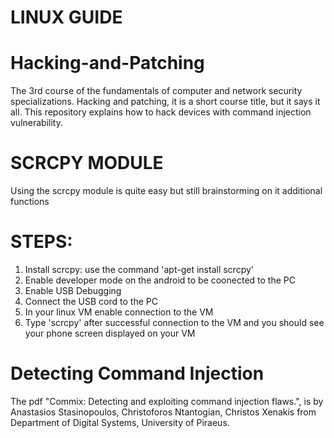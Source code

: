 # LINUX GUIDE
# Hacking-and-Patching
The 3rd course of the fundamentals of computer and network security specializations. Hacking and patching, it is a short course title, but it says it all. This repository explains how to hack devices with command injection vulnerability.

# SCRCPY MODULE
Using the scrcpy module is quite easy but still brainstorming on it additional functions
# STEPS:
1. Install scrcpy: use the command 'apt-get install scrcpy'
2. Enable developer mode on the android to be coonected to the PC
3. Enable USB Debugging 
4. Connect the USB cord to the PC
5. In your linux VM enable connection to the VM
6. Type 'scrcpy' after successful connection to the VM and you should see your phone screen displayed on your VM


# Detecting Command Injection
The pdf "Commix: Detecting and exploiting command injection flaws.", is by Anastasios Stasinopoulos, Christoforos Ntantogian, Christos Xenakis from Department of Digital Systems, University of Piraeus.

